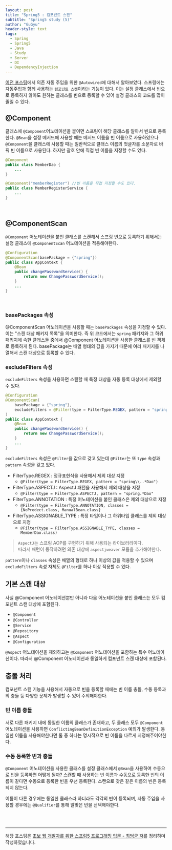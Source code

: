 ```yaml
---
layout: post
title: "Spring5 : 컴포넌트 스캔"
subtitle: "Spring5 study (5)"
author: "GuGyu"
header-style: text
tags:
  - Spring
  - Spring5
  - Java
  - Study
  - Server
  - DI
  - DependencyInjection
---
```


[이전 포스팅](https://seonggyu96.github.io/2021/01/05/spring5_chapter4/)에서 의존 자동 주입을 위한 `@Autowired`에 대해서 알아보았다. 스프링에는 자동주입과 함께 사용하는 `컴포넌트 스캔`이라는 기능이 있다. 이는 설정 클래스에서 빈으로 등록하지 않아도 원하는 클래스를 빈으로 등록할 수 있어 설정 클래스의 코드를 많이 줄일 수 있다.

## @Component 

클래스에 `@Component`어노테이션을 붙이면 스프링이 해당 클래스를 알아서 빈으로 등록한다. `@Bean`을 설정 메서드에 사용할 때는 메서드 이름을 빈 이름으로 사용하였으나 
`@Component`을 클래스에 사용할 때는 일반적으로 클래스 이름의 첫글자를 소문자로 바꿔 빈 이름으로 사용된다. 하지만 괄호 안에 직접 빈 이름을 지정할 수도 있다.

```java
@Component
public class MemberDao {
    ...
}

@Component("memberRegister") //빈 이름을 직접 지정할 수도 있다.
public class MemberRegisterService {
    ...
}
```  
<br>

## @ComponentScan 

`@Component` 어노테이션을 붙인 클래스를 스캔해서 스프링 빈으로 등록하기 위해서는 설정 클래스에 `@ComponentScan` 어노테이션을 적용해야한다.  

```java
@Configuration
@ComponentScan(basePackage = {"spring"})
public class AppContext {
    @Bean
    public changePasswordService() {
        return new ChangePasswordService();
    }
    ...
}
```
<br>

### basePackages 속성

@ComponentScan 어노테이션을 사용할 때는 `basePackages` 속성을 지정할 수 있다. 이는 "스캔 대상 패키지 목록"을 의미한다. 즉 위 코드에서는 `spring` 패키지와 그 하위 패키지에 속한 클래스들 중에서 @Component 어노테이션을 사용한 클래스를 빈 객체로 등록하게 된다. basePackage는 배열 형태의 값을 가지기 때문에 여러 패키지를 나열해서 스캔 대상으로 등록할 수 있다.

### excludeFilters 속성

`excludeFilters` 속성을 사용하면 스캔할 때 특정 대상을 자동 등록 대상에서 제외할 수 있다.  

```java
@Configuration
@ComponentScan(
    basePackage = {"spring"}, 
    excludeFilters = @Filter(type = FilterType.REGEX, pattern = "spring\\..*Dao")
)
public class AppContext {
    @Bean
    public changePasswordService() {
        return new ChangePasswordService();
    }
    ...
}
```

`excludeFilters` 속성은 `@Filter`을 값으로 갖고 있는데 `@Filter`는 또 `type` 속성과 `pattern` 속성을 갖고 있다.

- FilterType.REGEX : 정규표현식을 사용해서 제외 대상 지정
    - `@Filter(type = FilterType.REGEX, pattern = "spring\\..*Dao")`
- FilterType.ASPECTJ : AspectJ 패턴을 사용해서 제외 대상을 지정
    - `@Filter(type = FilterType.ASPECTJ, pattern = "spring.*Dao"`
- FilterType.ANNOTATION : 특정 어노테이션을 붙인 클래스은 제외 대상으로 지정
    - `@Filter(type = FilterType.ANNOTATION, classes = {NoProdect.class, ManualBean.class}`
- FilterType.ASSIGNABLE_TYPE : 특정 타입이나 그 하위타입 클래스를 제외 대상으로 지정
    - `@Filter(type = FilterType.ASSIGNABLE_TYPE, classes = MemberDao.class)`

> `AspectJ`는 스프링 AOP를 구현하기 위해 사용되는 라이브러리이다.<br>따라서 패턴이 동작하려면 의존 대상에 `aspectjweaver` 모듈을 추가해야한다.  

`pattern`이나 `classes` 속성은 배열의 형태로 하나 이상의 값을 적용할 수 있으며 `excludeFilters` 속성 자체도 `@Filter`를 하나 이상 적용할 수 있다.

## 기본 스캔 대상

사실 @Component 어노테이션뿐만 아니라 다음 어노테이션을 붙인 클래스는 모두 컴포넌트 스캔 대상에 포함된다.

- `@Component`
- `@Controller`
- `@Service`
- `@Repository`
- `@Aspect`
- `@Configuration`

`@Aspect` 어노테이션을 제외하고는 `@Component` 어노테이션을 포함하는 특수 어노테이션이다. 따라서 @Component 어노테이션과 동일하게 컴포넌트 스캔 대상에 포함된다.  

## 충돌 처리

컴포넌트 스캔 기능을 사용해서 자동으로 빈을 등록할 때에는 빈 이름 충돌, 수동 등록과의 충돌 등 다양한 문제가 발생할 수 있어 주의해야한다.  

### 빈 이름 충돌

서로 다른 패키지 내에 동일한 이름의 클래스가 존재하고, 두 클래스 모두 `@Component` 어노테이션을 사용하면 `ConflictingBeanDefinitionException` 예외가 발생한다. 동일한 이름을 사용해야한다면 둘 중 하나는 명시적으로 빈 이름을 다르게 지정해주어야한다.

### 수동 등록한 빈과 충돌

`@Component` 어노테이션을 사용한 클래스를 설정 클래스에서 `@Bean`을 사용하여 수동으로 빈을 등록하면 어떻게 될까? 스캔할 때 사용하는 빈 이름과 수동으로 등록한 빈의 이름이 같다면 수동으로 등록한 빈을 우선 등록한다. 스캔으로 찾은 같은 이름의 빈은 등록되지 않는다.

이름이 다른 경우에는 동일한 클래스라 하더라도 각각의 빈이 등록되며, 자동 주입을 사용할 경우에는 `@Qualifier`를 통해 알맞은 빈을 선택해야한다.

<br>
<br>


--- 
해당 포스팅은 [초보 웹 개발자를 위한 스프링5 프로그래밍 입문 - 최범균 저](https://www.aladin.co.kr/shop/wproduct.aspx?ItemId=157472828)를 정리하며 작성하였습니다.